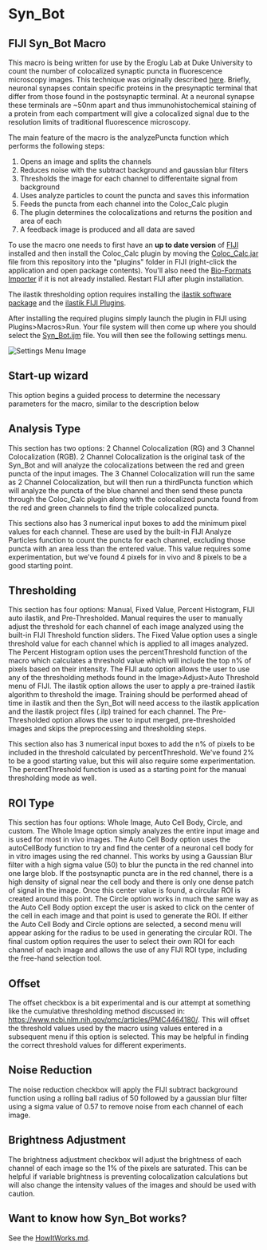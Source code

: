 # Syn_Bot
## FIJI Syn_Bot Macro

This macro is being written for use by the Eroglu Lab at Duke University to count the number of colocalized synaptic puncta in fluorescence microscopy images. This technique was originally described [here](https://www.ncbi.nlm.nih.gov/pmc/articles/PMC3159596/).
Briefly, neuronal synapses contain specific proteins in the presynaptic terminal that differ from those found in the postsynaptic terminal. At a neuronal synapse these terminals are ~50nm apart and thus immunohistochemical staining of a protein from each compartment will give a colocalized signal due to the resolution limits of traditional fluorescence microscopy. 

The main feature of the macro is the analyzePuncta function which performs the following steps:
1) Opens an image and splits the channels
2) Reduces noise with the subtract background and gaussian blur filters
3) Thresholds the image for each channel to differentaite signal from background
4) Uses analyze particles to count the puncta and saves this information
5) Feeds the puncta from each channel into the Coloc_Calc plugin
6) The plugin determines the colocalizations and returns the position and area of each
7) A feedback image is produced and all data are saved

To use the macro one needs to first have an **up to date version** of [FIJI](https://fiji.sc/) installed and then install the Coloc_Calc plugin by moving the [Coloc_Calc.jar](https://github.com/savagedude3/Syn_Bot/blob/master/Coloc_Calc-2.1.2-SNAPSHOT.jar) file from this repository into the "plugins" folder in FIJI (right-click the application and open package contents). You'll also need the [Bio-Formats Importer](https://imagej.net/Bio-Formats) if it is not already installed. Restart FIJI after plugin installation.

The ilastik thresholding option requires installing the [ilastik software package](https://www.ilastik.org/download.html) and the [ilastik FIJI Plugins](https://github.com/ilastik/ilastik4ij).

After installing the required plugins simply launch the plugin in FIJI using Plugins>Macros>Run. Your file system will then come up where you should select the [Syn_Bot.ijm](https://github.com/savagedude3/Syn_Bot/blob/master/Syn_Bot.ijm) file. You will then see the following settings menu.

![Settings Menu Image](https://github.com/savagedude3/Syn_Bot/blob/master/dialog_image.png)

## Start-up wizard 
This option begins a guided process to determine the necessary parameters for the macro, similar to the description below

## Analysis Type
This section has two options: 2 Channel Colocalization (RG) and 3 Channel Colocalization (RGB). 2 Channel Colocalization is the original task of the Syn_Bot and will analyze the colocalizations between the red and green puncta of the input images. The 3 Channel Colocalization will run the same as 2 Channel Colocalization, but will then run a thirdPuncta function which will analyze the puncta of the blue channel and then send these puncta through the Coloc_Calc plugin along with the colocalized puncta found from the red and green channels to find the triple colocalized puncta.

This sections also has 3 numerical input boxes to add the minimum pixel values for each channel. These are used by the built-in FIJI Analyze Particles function to count the puncta for each channel, excluding those puncta with an area less than the entered value. This value requires some experimentation, but we've found 4 pixels for in vivo and 8 pixels to be a good starting point.

## Thresholding
This section has four options: Manual, Fixed Value, Percent Histogram, FIJI auto ilastik, and Pre-Thresholded. Manual requires the user to manually adjust the threshold for each channel of each image analyzed using the built-in FIJI Threshold function sliders. The Fixed Value option uses a single threshold value for each channel which is applied to all images analyzed. The Percent Histogram option uses the percentThreshold function of the macro which calculates a threshold value which will include the top n% of pixels based on their intensity. The FIJI auto option allows the user to use any of the thresholding methods found in the Image>Adjust>Auto Threshold menu of FIJI. The ilastik option allows the user to apply a pre-trained ilastik algorithm to threshold the image. Training should be performed ahead of time in ilastik and then the Syn_Bot will need access to the ilastik application and the ilastik project files (.ilp) trained for each channel. The Pre-Thresholded option allows the user to input merged, pre-thresholded images and skips the preprocessing and thresholding steps. 

This section also has 3 numerical input boxes to add the n% of pixels to be included in the threshold calculated by percentThreshold. We've found 2% to be a good starting value, but this will also require some experimentation. The percentThreshold function is used as a starting point for the manual thresholding mode as well.

## ROI Type
This section has four options: Whole Image, Auto Cell Body, Circle, and custom. The Whole Image option simply analyzes the entire input image and is used for most in vivo images. The Auto Cell Body option uses the autoCellBody function to try and find the center of a neuronal cell body for in vitro images using the red channel. This works by using a Gaussian Blur filter with a high sigma value (50) to blur the puncta in the red channel into one large blob. If the postsynaptic puncta are in the red channel, there is a high density of signal near the cell body and there is only one dense patch of signal in the image. Once this center value is found, a circular ROI is created around this point. The Circle option works in much the same way as the Auto Cell Body option except the user is asked to click on the center of the cell in each image and that point is used to generate the ROI. If either the Auto Cell Body and Circle options are selected, a second menu will appear asking for the radius to be used in generating the circular ROI. The final custom option requires the user to select their own ROI for each channel of each image and allows the use of any FIJI ROI type, including the free-hand selection tool. 

## Offset
The offset checkbox is a bit experimental and is our attempt at something like the cumulative thresholding method discussed in: https://www.ncbi.nlm.nih.gov/pmc/articles/PMC4464180/. This will offset the threshold values used by the macro using values entered in a subsequent menu if this option is selected. This may be helpful in finding the correct threshold values for different experiments.

## Noise Reduction
The noise reduction checkbox will apply the FIJI subtract background function using a rolling ball radius of 50 followed by a gaussian blur filter using a sigma value of 0.57 to remove noise from each channel of each image. 

## Brightness Adjustment
The brightness adjustment checkbox will adjust the brightness of each channel of each image so the 1% of the pixels are saturated. This can be helpful if variable brightness is preventing colocalization calculations but will also change the intensity values of the images and should be used with caution.


## Want to know how Syn_Bot works?
See the [HowItWorks.md](https://github.com/savagedude3/Syn_Bot/blob/master/HowItWorks.md).


